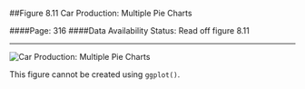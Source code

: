 ##Figure 8.11 Car Production: Multiple Pie Charts

####Page: 316
####Data Availability Status: Read off figure 8.11
***
![`Car Production: Multiple Pie Charts`](fig08-11_car-production-multiple-pie-charts.png)

This figure cannot be created using `ggplot()`.

